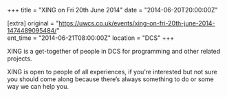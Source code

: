 +++
title = "XING on Fri 20th June 2014"
date = "2014-06-20T20:00:00Z"

[extra]
original = "https://uwcs.co.uk/events/xing-on-fri-20th-june-2014-1474489095484/"    
ent_time = "2014-06-21T08:00:00Z"
location = "DCS"
+++

XING is a get-together of people in DCS for programming and other related projects.

XING is open to people of all experiences, if you’re interested but not sure you should come along because there’s always something to do or some way we can help you.

